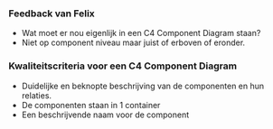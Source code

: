 ### Feedback van Felix 

- Wat moet er nou eigenlijk in een C4 Component Diagram staan?
- Niet op component niveau maar juist of erboven of eronder.

### Kwaliteitscriteria voor een C4 Component Diagram
- Duidelijke en beknopte beschrijving van de componenten en hun relaties.
- De componenten staan in 1 container
- Een beschrijvende naam voor de component
    